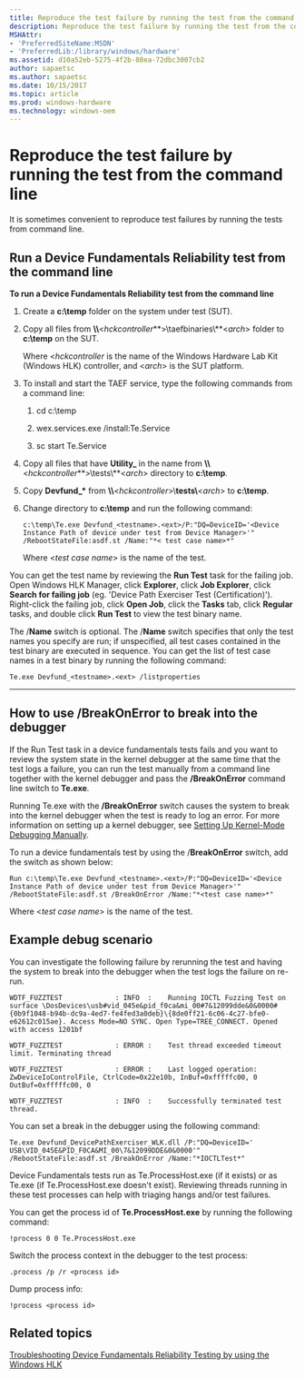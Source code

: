 ```yaml
---
title: Reproduce the test failure by running the test from the command line
description: Reproduce the test failure by running the test from the command line
MSHAttr:
- 'PreferredSiteName:MSDN'
- 'PreferredLib:/library/windows/hardware'
ms.assetid: d10a52eb-5275-4f2b-88ea-72dbc3007cb2
author: sapaetsc
ms.author: sapaetsc
ms.date: 10/15/2017
ms.topic: article
ms.prod: windows-hardware
ms.technology: windows-oem
---
```


# Reproduce the test failure by running the test from the command line


It is sometimes convenient to reproduce test failures by running the tests from command line.

## <span id="cmdline"></span><span id="CMDLINE"></span>Run a Device Fundamentals Reliability test from the command line


**To run a Device Fundamentals Reliability test from the command line**

1.  Create a **c:\\temp** folder on the system under test (SUT).

2.  Copy all files from **\\\\**&lt;*hckcontroller***&gt;\\taefbinaries\\**&lt;*arch*&gt; folder to **c:\\temp** on the SUT.

    Where &lt;*hckcontroller* is the name of the Windows Hardware Lab Kit (Windows HLK) controller, and &lt;*arch*&gt; is the SUT platform.

3.  To install and start the TAEF service, type the following commands from a command line:

    1.  cd c:\\temp

    2.  wex.services.exe /install:Te.Service

    3.  sc start Te.Service

4.  Copy all files that have **Utility\_** in the name from **\\\\**&lt;*hckcontroller***&gt;\\tests\\**&lt;*arch*&gt; directory to **c:\\temp**.

5.  Copy **Devfund\_\*** from **\\\\**&lt;*hckcontroller*&gt;\\**tests\\**&lt;*arch*&gt; to **c:\\temp**.

6.  Change directory to **c:\\temp** and run the following command:

    ``` syntax
    c:\temp\Te.exe Devfund_<testname>.<ext>/P:"DQ=DeviceID='<Device Instance Path of device under test from Device Manager>'" /RebootStateFile:asdf.st /Name:"*< test case name>*"
    ```

    Where &lt;*test case name*&gt; is the name of the test.

You can get the test name by reviewing the **Run Test** task for the failing job. Open Windows HLK Manager, click **Explorer**, click **Job Explorer**, click **Search for failing job** (eg. 'Device Path Exerciser Test (Certification)'). Right-click the failing job, click **Open Job**, click the **Tasks** tab, click **Regular** tasks, and double click **Run Test** to view the test binary name.

The /**Name** switch is optional. The /**Name** switch specifies that only the test names you specify are run; if unspecified, all test cases contained in the test binary are executed in sequence. You can get the list of test case names in a test binary by running the following command:

``` syntax
Te.exe Devfund_<testname>.<ext> /listproperties
```

****

## <span id="How_to_use__BreakOnError_to_break_into_the_debugger"></span><span id="how_to_use__breakonerror_to_break_into_the_debugger"></span><span id="HOW_TO_USE__BREAKONERROR_TO_BREAK_INTO_THE_DEBUGGER"></span>How to use /BreakOnError to break into the debugger


If the Run Test task in a device fundamentals tests fails and you want to review the system state in the kernel debugger at the same time that the test logs a failure, you can run the test manually from a command line together with the kernel debugger and pass the **/BreakOnError** command line switch to **Te.exe**.

Running Te.exe with the **/BreakOnError** switch causes the system to break into the kernel debugger when the test is ready to log an error. For more information on setting up a kernel debugger, see [Setting Up Kernel-Mode Debugging Manually](http://go.microsoft.com/fwlink/?LinkID=299467).

To run a device fundamentals test by using the /**BreakOnError** switch, add the switch as shown below:

``` syntax
Run c:\temp\Te.exe Devfund_<testname>.<ext>/P:"DQ=DeviceID='<Device Instance Path of device under test from Device Manager>'" /RebootStateFile:asdf.st /BreakOnError /Name:"*<test case name>*"
```

Where &lt;*test case name*&gt; is the name of the test.

## <span id="Example_debug_scenario"></span><span id="example_debug_scenario"></span><span id="EXAMPLE_DEBUG_SCENARIO"></span>Example debug scenario


You can investigate the following failure by rerunning the test and having the system to break into the debugger when the test logs the failure on re-run.

``` syntax
WDTF_FUZZTEST             : INFO  :    Running IOCTL Fuzzing Test on surface \DosDevices\usb#vid_045e&pid_f0ca&mi_00#7&12099dde&0&0000#{0b9f1048-b94b-dc9a-4ed7-fe4fed3a0deb}\{8de0ff21-6c06-4c27-bfe0-e62612c015ae}. Access Mode=NO SYNC. Open Type=TREE_CONNECT. Opened with access 1201bf 

WDTF_FUZZTEST             : ERROR :    Test thread exceeded timeout limit. Terminating thread

WDTF_FUZZTEST             : ERROR :    Last logged operation: ZwDeviceIoControlFile, CtrlCode=0x22e10b, InBuf=0xfffffc00, 0 OutBuf=0xfffffc00, 0

WDTF_FUZZTEST             : INFO  :    Successfully terminated test thread.
```

You can set a break in the debugger using the following command:

``` syntax
Te.exe Devfund_DevicePathExerciser_WLK.dll /P:"DQ=DeviceID=' USB\VID_045E&PID_F0CA&MI_00\7&12099DDE&0&0000'" /RebootStateFile:asdf.st /BreakOnError /Name:"*IOCTLTest*"
```

Device Fundamentals tests run as Te.ProcessHost.exe (if it exists) or as Te.exe (if Te.ProcessHost.exe doesn't exist). Reviewing threads running in these test processes can help with triaging hangs and/or test failures.

You can get the process id of **Te.ProcessHost.exe** by running the following command:

``` syntax
!process 0 0 Te.ProcessHost.exe
```

Switch the process context in the debugger to the test process:

``` syntax
.process /p /r <process id>
```

Dump process info:

``` syntax
!process <process id>
```

## <span id="related_topics"></span>Related topics


[Troubleshooting Device Fundamentals Reliability Testing by using the Windows HLK](troubleshooting-device-fundamentals-reliability-testing-by-using-the-windows-hck.md)

 

 







